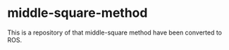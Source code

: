 # middle-square-method
This is a repository of  that middle-square method have been converted to ROS.
